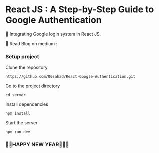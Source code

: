 # React JS : A Step-by-Step Guide to Google Authentication
🚀 Integrating Google login system in React JS.

📃 Read Blog on medium : 



### Setup project



Clone the repository
            
    https://github.com/00sahad/React-Google-Authentication.git

Go to the project directory

    cd server

Install dependencies

    npm install

Start the server

    npm run dev



### 🎊🎉HAPPY NEW YEAR🎊🎉✨

    

